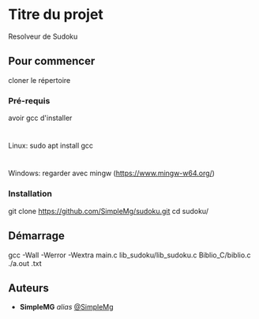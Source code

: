 # Titre du projet
Resolveur de Sudoku

## Pour commencer

cloner le répertoire

### Pré-requis
avoir gcc d'installer
#
Linux:
sudo apt install gcc
#
Windows:
regarder avec mingw (https://www.mingw-w64.org/)

### Installation

git clone https://github.com/SimpleMg/sudoku.git
cd sudoku/

## Démarrage

gcc -Wall -Werror -Wextra main.c lib_sudoku/lib_sudoku.c Biblio_C/biblio.c
./a.out <votre fichier>.txt

## Auteurs
* **SimpleMG** _alias_ [@SimpleMg](https://github.com/SimpleMg)


